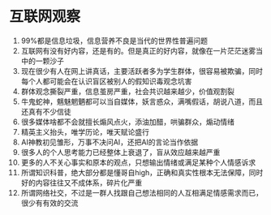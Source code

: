 # 互联网观察

1. 99%都是信息垃圾，信息营养不良是当代的世界性普遍问题
2. 互联网有没有好内容，还是有的。但是真正的好内容，就像在一片茫茫迷雾当中的一颗沙子
3. 现在很少有人在网上讲真话，主要活跃者多为学生群体，很容易被欺骗，同时每个人都可能会在认识盲区被别人的假知识毒观念坑害
4. 群体观念撕裂严重，信息茧房严重，社会共识越来越少，价值观割裂
5. 牛鬼蛇神，魑魅魍魉都可以当自媒体，妖言惑众，满嘴假话，胡说八道，而且还真有不少信徒
6. 很多媒体啥都不会就擅长煽风点火，添油加醋，哄骗群众，煽动情绪
7. 精英主义抬头，唯学历论，唯天赋论盛行
8. AI神教初见雏形，万事不决问AI，还把AI的言论当作依据
9. 很多人的个人思考能力已经整体上衰退了，盲从效应越来越严重
10. 更多的人不关心事实和原本的观点，只想输出情绪或满足某种个人情感诉求
11. 所谓知识科普，绝大部分都是懂哥自high，正确和真实性根本无法保障，同时好的内容往往又不成体系，碎片化严重
12. 所谓网络社交，不过是一群人找跟自己想法相同的人互相满足情感需求而已，很少有有效的交流
